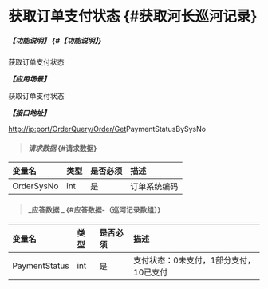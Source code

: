# 获取订单支付状态 {#获取河长巡河记录}

##### _【功能说明】_ {#【功能说明】}

获取订单支付状态

_**【应用场景】**_

获取订单支付状态

_**【接口地址】**_

[http://ip:port/OrderQuery/Order/Get](http://ip:port/HMQuery/PatrolRiver/GetPatrolRivers)PaymentStatusBySysNo

> #### _请求数据_ {#请求数据}

| 变量名 | 类型 | 是否必须 | 描述 |
| :--- | :--- | :--- | :--- |
| OrderSysNo | int | 是 | 订单系统编码 |

> #### _应答数据 _ {#应答数据-（巡河记录数组）}

| 变量名 | 类型 | 是否必须 | 描述 |
| :--- | :--- | :--- | :--- |
| PaymentStatus | int | 是 | 支付状态：0未支付，1部分支付，10已支付 |



